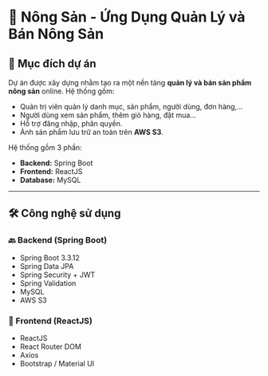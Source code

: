 # 🌾 Nông Sản - Ứng Dụng Quản Lý và Bán Nông Sản

## 📌 Mục đích dự án
Dự án được xây dựng nhằm tạo ra một nền tảng **quản lý và bán sản phẩm nông sản** online. Hệ thống gồm:
- Quản trị viên quản lý danh mục, sản phẩm, người dùng, đơn hàng,...
- Người dùng xem sản phẩm, thêm giỏ hàng, đặt mua...
- Hỗ trợ đăng nhập, phân quyền.
- Ảnh sản phẩm lưu trữ an toàn trên **AWS S3**.

Hệ thống gồm 3 phần:
- **Backend:** Spring Boot  
- **Frontend:** ReactJS  
- **Database:** MySQL

---

## 🛠️ Công nghệ sử dụng

### 🔙 Backend (Spring Boot)
- Spring Boot 3.3.12  
- Spring Data JPA  
- Spring Security + JWT  
- Spring Validation  
- MySQL  
- AWS S3

### 🎨 Frontend (ReactJS)
- ReactJS  
- React Router DOM  
- Axios  
- Bootstrap / Material UI




